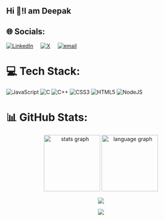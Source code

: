 ## Hi 👋!I am Deepak

## 🌐 Socials:
[![LinkedIn](https://img.shields.io/badge/LinkedIn-%230077B5.svg?logo=linkedin&logoColor=white)](https://linkedin.com/in/deepak-c-5a6969251) &nbsp;&nbsp;&nbsp; [![X](https://img.shields.io/badge/X-black.svg?logo=X&logoColor=white)](https://x.com/heydeepakc) &nbsp;&nbsp;&nbsp; [![email](https://img.shields.io/badge/Email-D14836?logo=gmail&logoColor=white)](mailto:deepakchoudhary3365@gmail.com) 

# 💻 Tech Stack:
![JavaScript](https://img.shields.io/badge/javascript-%23323330.svg?style=for-the-badge&logo=javascript&logoColor=%23F7DF1E) ![C](https://img.shields.io/badge/c-%2300599C.svg?style=for-the-badge&logo=c&logoColor=white) ![C++](https://img.shields.io/badge/c++-%2300599C.svg?style=for-the-badge&logo=c%2B%2B&logoColor=white) ![CSS3](https://img.shields.io/badge/css3-%231572B6.svg?style=for-the-badge&logo=css3&logoColor=white) ![HTML5](https://img.shields.io/badge/html5-%23E34F26.svg?style=for-the-badge&logo=html5&logoColor=white) ![NodeJS](https://img.shields.io/badge/node.js-6DA55F?style=for-the-badge&logo=node.js&logoColor=white)
# 📊 GitHub Stats:
<p align="center">
  <img src="https://github-readme-stats.vercel.app/api?username=whynotdeep7&theme=highcontrast&hide_border=false&include_all_commits=false&count_private=false" alt="stats graph" height="150">
  <img src="https://nirzak-streak-stats.vercel.app/?user=whynotdeep7&theme=highcontrast&hide_border=false" alt="language graph" height="150">
</p>

<p align="center">
  <img src="https://github-readme-stats.vercel.app/api/top-langs/?username=whynotdeep7&theme=highcontrast&hide_border=false&include_all_commits=false&count_private=false&layout=compact" />
</p>

<div align="center">
  <img src="https://profile-counter.glitch.me/whynotdeep7/count.svg?"  />
</div>

###

